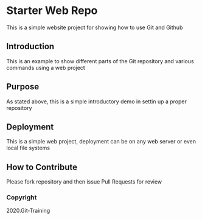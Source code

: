 
# Starter Web Repo

This is a simple website project for showing
how to use Git and Github

## Introduction

This is an example to show different parts
of the Git repository and various commands
using a web project

## Purpose

As stated above, this is a simple introductory 
demo in settin up a proper repository

## Deployment

This is a simple web project, deployment can 
be on any web server or even local file systems

## How to Contribute

Please fork repository and then issue Pull Requests for review
### Copyright

2020.Git-Training